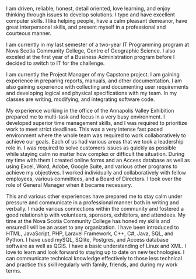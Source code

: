 I am driven, reliable, honest, detail oriented, love learning, and enjoy thinking through issues to develop solutions. I type and have excellent computer skills. 
I like helping people, have a calm pleasant demeanor, have great interpersonal skills, and present myself in a professional and courteous manner. 

I am currently in my last semester of a two-year IT Programming program at Nova Scotia Community College, Centre of Geographic Science. 
I also exceled at the first year of a Business Administration program before I decided to switch to IT for the challenge.

I am currently the Project Manager of my Capstone project. I am gaining experience in preparing reports, manuals, and other documentation. 
I am also gaining experience with collecting and documenting user requirements and developing logical and physical specifications with my team. 
In my classes are writing, modifying, and integrating software code.

My experience working in the office of the Annapolis Valley Exhibition prepared me to multi-task and focus in a very busy environment. 
I developed superior time management skills, and I was required to prioritize work to meet strict deadlines. 
This was a very intense fast paced environment where the whole team was required to work collaboratively to achieve our goals. 
Each of us had various areas that we took a leadership role in. I was required to solve customers issues as quickly as possible while staying 
calm no matter how complex or difficult the situation. During my time with them I created online forms and an Access database as well as using 
Excel, Word, Adobe, Google Suite, and various other programs to achieve my objectives. I worked individually and collaboratively with 
fellow employees, various committees, and a Board of Directors. I took over the role of General Manager when it became necessary. 

This and various other experiences have prepared me to stay calm under pressure and communicate in a professional manner both in writing and verbally. 
I made various connections within the community and fostered a good relationship with volunteers, sponsors, exhibitors, and attendees. 
My time at the Nova Scotia Community College has honed my skills and ensured I will be an asset to any organization. 
I have been introduced to HTML, JavaScript, PHP, Laravel Framework, C++, C#, Java, SQL, and Python. I have used mySQL, SQlite, Postgres, and Access database software as well as QGIS. 
I have a basic understanding of Linux and XML. I love to learn and look forward to staying up to date on new technologies.
I can communicate technical knowledge effectively to those less technical and practice this skill regularly with family, friends, and during my work terms. 
